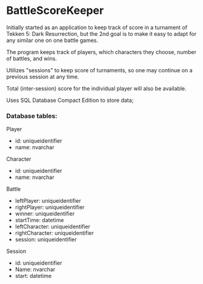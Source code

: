 BattleScoreKeeper
=================

Initially started as an application to keep track of score in a turnament of Tekken 5: Dark Resurrection,
but the 2nd goal is to make it easy to adapt for any similar one on one battle games.

The program keeps track of players, which characters they choose, number of battles, and wins.

Utilizes "sessions" to keep score of turnaments, so one may continue on a previous session at any time.

Total (inter-session) score for the individual player will also be available.

Uses SQL Database Compact Edition to store data;

<h3>Database tables:</h3>


Player
 - id: uniqueidentifier
 - name: nvarchar

Character
 - id: uniqueidentifier
 - name: nvarchar

Battle
 - leftPlayer: uniqueidentifier
 - rightPlayer: uniqueidentifier
 - winner: uniqueidentifier
 - startTime: datetime
 - leftCharacter: uniqueidentifier
 - rightCharacter: uniqueidentifier
 - session: uniqueidentifier
 
Session
 - id: uniqueidentifier
 - Name: nvarchar
 - start: datetime
